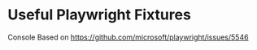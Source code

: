 # Useful Playwright Fixtures


Console Based on https://github.com/microsoft/playwright/issues/5546
